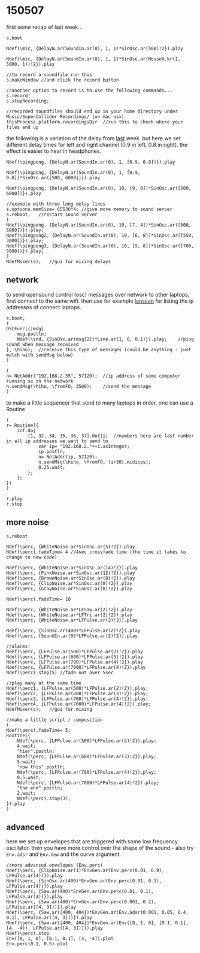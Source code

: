 150507
======

first some recap of last week...

```supercollider
s.boot

Ndef(\mic, {DelayN.ar(SoundIn.ar(0), 1, 1)*SinOsc.ar(500)!2}).play

Ndef(\mic, {DelayN.ar(SoundIn.ar(0), 1, 1)*SinOsc.ar(MouseX.kr(1, 5000, 1))!2}).play

//to record a soundfile run this
s.makeWindow //and click the record button

//another option to record is to use the following commands...
s.record;
s.stopRecording;

//recorded soundfiles should end up in your home directory under Music/SuperCollider Recordings/ (on mac osx)
thisProcess.platform.recordingsDir  //run this to check where your files end up
```

the following is a variation of the delay from [last](https://github.com/redFrik/udk13-Remote_control/tree/master/udk150430#microphone-input) week.
but here we set different delay times for left and right channel (0.9 in left, 0.8 in right).
the effect is easier to hear in headphones.
```supercollider
Ndef(\pingpong, {DelayN.ar(SoundIn.ar(0), 1, [0.9, 0.8])}).play

Ndef(\pingpong, {DelayN.ar(SoundIn.ar(0), 1, [0.9, 0.8])*SinOsc.ar([500, 6000])}).play

Ndef(\pingpong, {DelayN.ar(SoundIn.ar(0), 10, [9, 8])*SinOsc.ar([500, 6000])}).play
```


```supercollider
//example with three long delay lines
s.options.memSize= 65536*4; //give more memory to sound server
s.reboot;   //restart sound server
(
Ndef(\pingpong, {DelayN.ar(SoundIn.ar(0), 10, [7, 4])*SinOsc.ar([500, 6000])}).play;
Ndef(\pingpong2, {DelayN.ar(SoundIn.ar(0), 10, [6, 8])*SinOsc.ar([550, 3000])}).play;
Ndef(\pingpong3, {DelayN.ar(SoundIn.ar(0), 10, [9, 8])*SinOsc.ar([700, 5000])}).play;
)
NdefMixer(s);   //gui for mixing delays
```


network
--

to send opensound control (osc) messages over network to other laptops, first connect to the same wifi.
then use for example [lanscan](http://www.iwaxx.com/lanscan/) for listing the ip addresses of connect laptops.

```supercollider
s.boot;
(
OSCFunc({|msg|
    msg.postln;
    Ndef(\snd, {SinOsc.ar(msg[2])*Line.ar(1, 0, 0.1)}).play;    //ping sound when message received
}, \hiho);  //receive this type of messages (could be anything - just match with sendMsg below)
)

(
n= NetAddr("192.168.2.35", 57120);  //ip address of some computer running sc on the network
n.sendMsg(\hiho, \fromFO, 3500);    //send the message
)
```

to make a little sequencer that send to many laptops in order, one can use a Routine

```supercollider
(
r= Routine({
    inf.do{
        [1, 32, 34, 35, 36, 37].do{|i|  //numbers here are last number in all ip addresses we want to send to
            var ip= "192.168.2."++i.asInteger;
            ip.postln;
            n= NetAddr(ip, 57120);
            n.sendMsg(\hiho, \fromFO, (i+30).midicps);
            0.25.wait;
        };
    };
})
)

r.play
r.stop
```

more noise
--

```supercollider
s.reboot

Ndef(\perc, {WhiteNoise.ar*SinOsc.ar(5)!2}).play
Ndef(\perc).fadeTime= 4 //4sec crossfade time (the time it takes to change to new code)

Ndef(\perc, {WhiteNoise.ar*SinOsc.ar(14)!2}).play
Ndef(\perc, {PinkNoise.ar*SinOsc.ar(12)!2}).play
Ndef(\perc, {BrownNoise.ar*SinOsc.ar(8)!2}).play
Ndef(\perc, {ClipNoise.ar*SinOsc.ar(8)!2}).play
Ndef(\perc, {GrayNoise.ar*SinOsc.ar(8)!2}).play

Ndef(\perc).fadeTime= 10

Ndef(\perc, {WhiteNoise.ar*LFSaw.ar(2)!2}).play
Ndef(\perc, {WhiteNoise.ar*LFTri.ar(2)!2}).play
Ndef(\perc, {WhiteNoise.ar*LFPulse.ar(2)!2}).play

Ndef(\perc, {SinOsc.ar(400)*LFPulse.ar(2)!2}).play
Ndef(\perc, {SoundIn.ar(0)*LFPulse.ar(2)!2}).play

//alarms!
Ndef(\perc, {LFPulse.ar(500)*LFPulse.ar(2)!2}).play
Ndef(\perc, {LFPulse.ar(600)*LFPulse.ar(3)!2}).play
Ndef(\perc, {LFPulse.ar(700)*LFPulse.ar(4)!2}).play
Ndef(\perc, {LFPulse.ar(7000)*LFPulse.ar(4)!2}).play
Ndef(\perc).stop(5) //fade out over 5sec
```

```supercollider
//play many at the same time
Ndef(\perc1, {LFPulse.ar(500)*LFPulse.ar(2)!2}).play;
Ndef(\perc2, {LFPulse.ar(600)*LFPulse.ar(3)!2}).play;
Ndef(\perc3, {LFPulse.ar(700)*LFPulse.ar(4)!2}).play;
Ndef(\perc4, {LFPulse.ar(7000)*LFPulse.ar(4)!2}).play;
NdefMixer(s);   //gui for mixing
```


```supercollider
//make a little script / composition
(
Ndef(\perc).fadeTime= 5;
Routine({
    Ndef(\perc, {LFPulse.ar(500)*LFPulse.ar(2)!2}).play;
    4.wait;
    "hier".postln;
    Ndef(\perc, {LFPulse.ar(600)*LFPulse.ar(3)!2}).play;
    5.wait;
    "now this".postln;
    Ndef(\perc, {LFPulse.ar(700)*LFPulse.ar(4)!2}).play;
    0.5.wait;
    Ndef(\perc, {LFPulse.ar(7000)*LFPulse.ar(4)!2}).play;
    "the end".postln;
    2.wait;
    Ndef(\perc).stop(3);
}).play
)
```


advanced
--

here we set up envelopes that are triggered with some low frequency oscillator.
then you have more control over the shape of the sound - also try `Env.adsr` and `Env.new` and the curve argument.

```supercollider
//more advanced envelopes (Env.perc)
Ndef(\perc, {ClipNoise.ar(1)*EnvGen.ar(Env.perc(0.01, 0.9), LFPulse.ar(4))}).play
Ndef(\perc, {SinOsc.ar(400)*EnvGen.ar(Env.perc(0.01, 0.1), LFPulse.ar(4))}).play
Ndef(\perc, {Saw.ar(400)*EnvGen.ar(Env.perc(0.01, 0.1), LFPulse.ar(4))}).play
Ndef(\perc, {Saw.ar(400)*EnvGen.ar(Env.perc(0.001, 0.2), LFPulse.ar([4, 3]))}).play
Ndef(\perc, {Saw.ar([400, 404])*EnvGen.ar(Env.adsr(0.001, 0.05, 0.4, 0.1), LFPulse.ar([4, 3]))}).play
Ndef(\perc, {Saw.ar([400, 404])*EnvGen.ar(Env([0, 1, 0], [0.1, 0.1], [4, -4]), LFPulse.ar([4, 3]))}).play
Ndef(\perc).stop
Env([0, 1, 0], [0.1, 0.1], [4, -4]).plot
Env.perc(0.1, 0.5).plot
```
